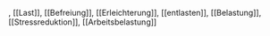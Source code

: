 , [[Last]], [[Befreiung]], [[Erleichterung]], [[entlasten]], [[Belastung]], [[Stressreduktion]], [[Arbeitsbelastung]]
